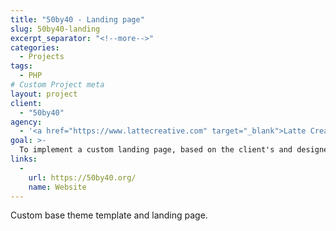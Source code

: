 ```yaml
---
title: "50by40 - Landing page"
slug: 50by40-landing
excerpt_separator: "<!--more-->"
categories:
  - Projects
tags:
  - PHP
# Custom Project meta
layout: project
client:
  - "50by40"
agency:
  - '<a href="https://www.lattecreative.com" target="_blank">Latte Creative</a>'
goal: >-
  To implement a custom landing page, based on the client's and designer's specs.
links:
  -
    url: https://50by40.org/
    name: Website
---
```

Custom base theme template and landing page.
